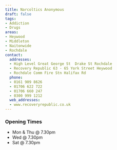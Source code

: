 ```yaml
---
title: Narcoltics Anonymous
draft: false
tags:
- Addiction
- Drugs
areas:
- Heywood
- Middleton
- Naitonwide
- Rochdale
contact:
  addresses:
  - High Level Great George St  Drake St Rochdale
  - Recovery Republic 63 - 65 York Street Heywood
  - Rochdale Comm Fire Stn Halifax Rd
  phone:
  - 0161 909 8626
  - 01706 622 722
  - 01706 660 247
  - 0300 999 1212
  web_addresses:
  - www.recoveryrepublic.co.uk
---
```


### Opening Times
* Mon & Thu @ 7.30pm
* Wed @ 7.30pm
* Sat @ 7.30pm

